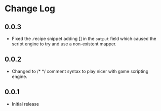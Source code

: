 # Change Log

## 0.0.3

- Fixed the .recipe snippet adding [] in the `output` field which caused the script engine to try and use a non-existent mapper.

## 0.0.2

- Changed to /\* \*/ comment syntax to play nicer with game scripting engine.

## 0.0.1

- Initial release
